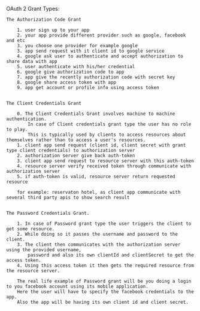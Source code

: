 OAuth 2 Grant Types:

	The Authorization Code Grant
		
		1. user sign up to your app
		2. your app provide different provider such as google, facebook and etc
		3. you choose one provider for example google
		3. app send request with it client id to google service
		4. google ask user to authenticate and accept authorization to share data with app
		5. user authenticate with his/her credential
		6. google give authorization code to app
		7. app give the recently authorization code with secret key
		8. google share access token with app
		9. app get account or profile info using access token
		
	
	The Client Credentials Grant
	
		0. The Client Credentials Grant involves machine to machine authentication.
			In case of Client credentials grant type the user has no role to play. 
			This is typically used by clients to access resources about themselves rather than to access a user's resources. 
		1. client app send request (client id, client secret with grant type client credentials) to authorization server
		2. authorization server give back auth-token
		3. client app send request to resource server with this auth-token
		4. resource server verify received token through communicate with authorization server
		5. if auth-token is valid, resource server return requested resource
			
		for example: reservaton hotel, as client app communicate with several third party apis to show search result
		
		
	The Password Credentials Grant.
		
		1. In case of Password grant type the user triggers the client to get some resource. 
		2. While doing so it passes the username and password to the client. 
		3. The client then communicates with the authorization server using the provided username, 
			password and also its own clientId and clientSecret to get the access token. 
		4. Using this access token it then gets the required resource from the resource server. 
		
		The real life example of Password grant will be you doing a login to you facebook account using its mobile application. 
		Here the user will have to specify the facebook credentials to the app. 
		Also the app will be having its own client id and client secret. 
		
